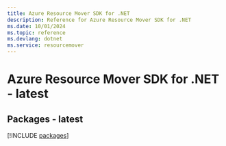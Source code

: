 ```yaml
---
title: Azure Resource Mover SDK for .NET
description: Reference for Azure Resource Mover SDK for .NET
ms.date: 10/01/2024
ms.topic: reference
ms.devlang: dotnet
ms.service: resourcemover
---
```

# Azure Resource Mover SDK for .NET - latest
## Packages - latest
[!INCLUDE [packages](resource-mover-index.md)]